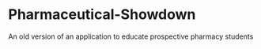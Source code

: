 # Pharmaceutical-Showdown
An old version of an application to educate prospective pharmacy students
